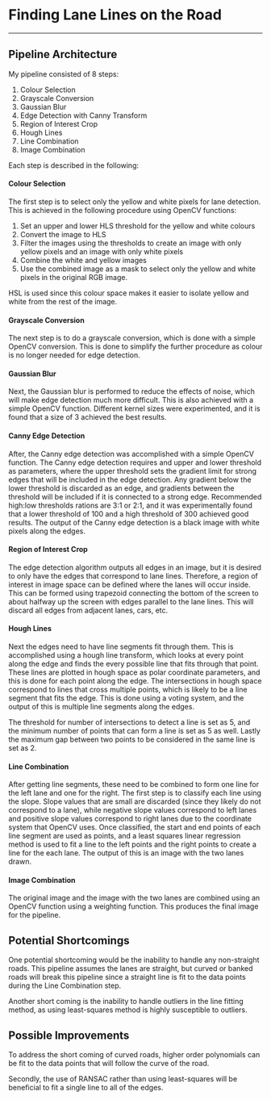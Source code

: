# **Finding Lane Lines on the Road**

[//]: # (Image References)

[image1]: ./examples/grayscale.jpg "Grayscale"

---

## Pipeline Architecture

My pipeline consisted of 8 steps:

1. Colour Selection
2. Grayscale Conversion
3. Gaussian Blur
4. Edge Detection with Canny Transform
5. Region of Interest Crop
6. Hough Lines
7. Line Combination
8. Image Combination

Each step is described in the following:

#### Colour Selection
The first step is to select only the yellow and white pixels for lane detection. This is achieved in the following procedure using OpenCV functions:

1. Set an upper and lower HLS threshold for the yellow and white colours
2. Convert the image to HLS
3. Filter the images using the thresholds to create an image with only yellow pixels and an image with only white pixels
4. Combine the white and yellow images
5. Use the combined image as a mask to select only the yellow and white pixels in the original RGB image.

HSL is used since this colour space makes it easier to isolate yellow and white from the rest of the image.

#### Grayscale Conversion
The next step is to do a grayscale conversion, which is done with a simple OpenCV conversion. This is done to simplify the further procedure as colour is no longer needed for edge detection.

#### Gaussian Blur
Next, the Gaussian blur is performed to reduce the effects of noise, which will make edge detection much more difficult. This is also achieved with a simple OpenCV function. Different kernel sizes were experimented, and it is found that a size of 3 achieved the best results.

#### Canny Edge Detection
After, the Canny edge detection was accomplished with a simple OpenCV function. The Canny edge detection requires and upper and lower threshold as parameters, where the upper threshold sets the gradient limit for strong edges that will be included in the edge detection. Any gradient below the lower threshold is discarded as an edge, and gradients between the threshold will be included if it is connected to a strong edge. Recommended high:low thresholds rations are 3:1 or 2:1, and it was experimentally found that a lower threshold of 100 and a high threshold of 300 achieved good results. The output of the Canny edge detection is a black image with white pixels along the edges.

#### Region of Interest Crop
The edge detection algorithm outputs all edges in an image, but it is desired to only have the edges that correspond to lane lines. Therefore, a region of interest in image space can be defined where the lanes will occur inside. This can be formed using trapezoid connecting the bottom of the screen to about halfway up the screen with edges parallel to the lane lines. This will discard all edges from adjacent lanes, cars, etc.

#### Hough Lines
Next the edges need to have line segments fit through them. This is accomplished using a hough line transform, which looks at every point along the edge and finds the every possible line that fits through that point. These lines are plotted in hough space as polar coordinate parameters, and this is done for each point along the edge. The intersections in hough space correspond to lines that cross multiple points, which is likely to be a line segment that fits the edge. This is done using a voting system, and the output of this is multiple line segments along the edges.

The threshold for number of intersections to detect a line is set as 5, and the minimum number of points that can form a line is set as 5 as well. Lastly the maximum gap between two points to be considered in the same line is set as 2.

#### Line Combination
After getting line segments, these need to be combined to form one line for the left lane and one for the right. The first step is to classify each line using the slope. Slope values that are small are discarded (since they likely do not correspond to a lane), while negative slope values correspond to left lanes and positive slope values correspond to right lanes due to the coordinate system that OpenCV uses. Once classified, the start and end points of each line segment are used as points, and a least squares linear regression method is used to fit a line to the left points and the right points to create a line for the each lane. The output of this is an image with the two lanes drawn.

#### Image Combination
The original image and the image with the two lanes are combined using an OpenCV function using a weighting function. This produces the final image for the pipeline.


## Potential Shortcomings

One potential shortcoming would be the inability to handle any non-straight roads. This pipeline assumes the lanes are straight, but curved or banked roads will break this pipeline since a straight line is fit to the data points during the Line Combination step.

Another short coming is the inability to handle outliers in the line fitting method, as using least-squares method is highly susceptible to outliers.

## Possible Improvements
To address the short coming of curved roads, higher order polynomials can be fit to the data points that will follow the curve of the road.

Secondly, the use of RANSAC rather than using least-squares will be beneficial to fit a single line to all of the edges.
